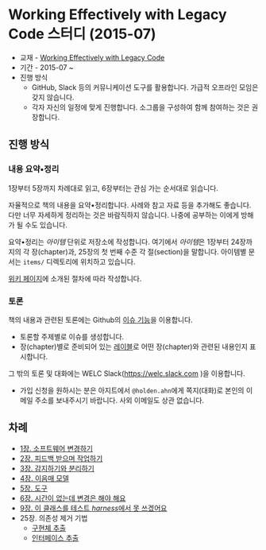 # Working Effectively with Legacy Code 스터디 (2015-07)

* 교재 - [Working Effectively with Legacy Code](http://www.amazon.com/dp/0131177052)
* 기간 - 2015-07 ~
* 진행 방식
    * GitHub, Slack 등의 커뮤니케이션 도구를 활용합니다. 가급적 오프라인 모임은 갖지 않습니다.
    * 각자 자신의 일정에 맞게 진행합니다. 소그룹을 구성하여 함께 참여하는 것은 권장합니다.

## 진행 방식

### 내용 요약•정리

1장부터 5장까지 차례대로 읽고, 6장부터는 관심 가는 순서대로 읽습니다.

자율적으로 책의 내용을 요약•정리합니다. 사례와 참고 자료 등을 추가해도 좋습니다. 다만 너무 자세하게 정리하는 것은 바람직하지 않습니다. 나중에 공부하는 이에게 방해가 될 수도 있습니다.

요약•정리는 *아이템* 단위로 저장소에 작성합니다. 여기에서 *아이템*은 1장부터 24장까지의 각 장(chapter)과, 25장의 첫 번째 수준 각 절(section)을 말합니다. 아이템별 문서는 `items/` 디렉토리에 위치하고 있습니다.

[위키 페이지](https://github.com/welc/welc-201507/wiki)에 소개된 절차에 따라 작성합니다.

### 토론

책의 내용과 관련된 토론에는 Github의 [이슈 기능](https://github.com/welc/welc-201507/issues)을 이용합니다.

* 토론할 주제별로 이슈를 생성합니다.
* 장(chapter)별로 준비되어 있는 [레이블](https://github.com/welc/welc-201507/labels)로 어떤 장(chapter)와 관련된 내용인지 표시합니다.

그 밖의 토론 및 대화에는 WELC Slack(https://welc.slack.com )을 이용합니다.

* 가입 신청을 원하시는 분은 아지트에서 `@holden.ahn`에게 쪽지(대화)로 본인의 이메일 주소를 보내주시기 바랍니다. 사외 이메일도 상관 없습니다.

## 차례

* [1장. 소프트웨어 변경하기](items/chapter01_changing-software.md)
* [2장. 피드백 받으며 작업하기](items/chapter02_working-with-feedback.md)
* [3장. 감지하기와 분리하기](items/chapter03_sensing-and-separation.md)
* [4장. 이음매 모델](items/chapter04_the-seam-model.md)
* [5장. 도구](items/chapter05_tools.md)
* [6장. 시간이 없는데 변경은 해야 해요](items/chapter06_i-dont-have-much-time-and-i-have-to-change-it.md)
* [9장. 이 클래스를 테스트 *harness*에서 못 쓰겠어요](items/chapter09_i-cant-get-this-class-into-a-test-harness.md)
* 25장. 의존성 제거 기법
    * [구현체 추출](items/chapter25_dependency-breaking-techniques/extract-implementer.md)
    * [인터페이스 추출](items/chapter25_dependency-breaking-techniques/extract-interface.md)

